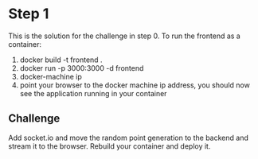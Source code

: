 # Step 1

This is the solution for the challenge in step 0. To run the frontend as a container:

1. docker build -t frontend .
2. docker run -p 3000:3000 -d frontend
3. docker-machine ip
4. point your browser to the docker machine ip address, you should now see the application
   running in your container

## Challenge

Add socket.io and move the random point generation to the backend and
stream it to the browser.
Rebuild your container and deploy it.
